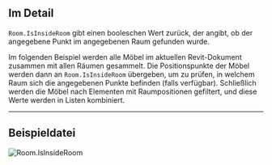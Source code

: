 ## Im Detail
`Room.IsInsideRoom` gibt einen booleschen Wert zurück, der angibt, ob der angegebene Punkt im angegebenen Raum gefunden wurde.

Im folgenden Beispiel werden alle Möbel im aktuellen Revit-Dokument zusammen mit allen Räumen gesammelt. Die Positionspunkte der Möbel werden dann an `Room.IsInsideRoom` übergeben, um zu prüfen, in welchem Raum sich die angegebenen Punkte befinden (falls verfügbar). Schließlich werden die Möbel nach Elementen mit Raumpositionen gefiltert, und diese Werte werden in Listen kombiniert.
___
## Beispieldatei

![Room.IsInsideRoom](./Revit.Elements.Room.IsInsideRoom_img.jpg)
